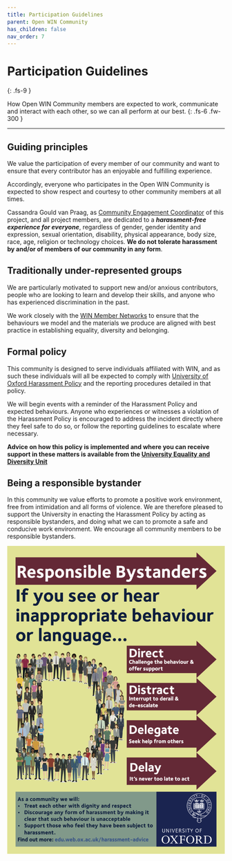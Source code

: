 ```yaml
---
title: Participation Guidelines
parent: Open WIN Community
has_children: false
nav_order: 7
---
```


# Participation Guidelines
{: .fs-9 }

How Open WIN Community members are expected to work, communicate and interact with each other, so we can all perform at our best.
{: .fs-6 .fw-300 }

---

## Guiding principles
We value the participation of every member of our community and want to ensure that every contributor has an enjoyable and fulfilling experience.

Accordingly, everyone who participates in the Open WIN Community is expected to show respect and courtesy to other community members at all times.

Cassandra Gould van Praag, as [Community Engagement Coordinator](https://cassgvp.github.io/WIN-Open-Neuroimaging-Community/docs/community/community-who.html#community-coordinator---cassandra-gould-van-praag-sheher) of this project, and all project members, are dedicated to a ***harassment-free experience for everyone***, regardless of gender, gender identity and expression, sexual orientation, disability, physical appearance, body size, race, age, religion or technology choices. **We do not tolerate harassment by and/or of members of our community in any form**.

## Traditionally under-represented groups
We are particularly motivated to support new and/or anxious contributors, people who are looking to learn and develop their skills, and anyone who has experienced discrimination in the past.

We work closely with the [WIN Member Networks](https://www.win.ox.ac.uk/about/edi/member-networks) to ensure that the behaviours we model and the materials we produce are aligned with best practice in establishing equality, diversity and belonging.

## Formal policy
This community is designed to serve individuals affiliated with WIN, and as such these individuals will all be expected to comply with [University of Oxford Harassment Policy](https://edu.admin.ox.ac.uk/harassment-policy) and the reporting procedures detailed in that policy.

We will begin events with a reminder of the Harassment Policy and expected behaviours. Anyone who experiences or witnesses a violation of the Harassment Policy is encouraged to address the incident directly where they feel safe to do so, or follow the reporting guidelines to escalate where necessary.

**Advice on how this policy is implemented and where you can receive support in these matters is available from the [University Equality and Diversity Unit](https://edu.web.ox.ac.uk/harassment-advice)**

## Being a responsible bystander
In this community we value efforts to promote a positive work environment, free from intimidation and all forms of violence. We are therefore pleased to support the University in enacting the Harassment Policy by acting as responsible bystanders, and doing what we can to promote a safe and conducive work environment. We encourage all community members to be responsible bystanders.

![responsible-bystander-pdf](../img/img-responsiblebystanderposterpdf.png)
